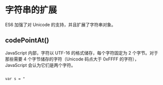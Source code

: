 # 字符串的扩展

ES6 加强了对 Unicode 的支持，并且扩展了字符串对象。

## codePointAt()

JavaScript 内部，字符以 UTF-16 的格式储存，每个字符固定为 2 个字节。对于那些需要 4 个字节储存的字符（Unicode 码点大于 0xFFFF 的字符），JavaScript 会认为它们是两个字符。

```

var s = "

```